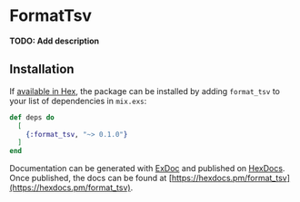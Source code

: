# FormatTsv

**TODO: Add description**

## Installation

If [available in Hex](https://hex.pm/docs/publish), the package can be installed
by adding `format_tsv` to your list of dependencies in `mix.exs`:

```elixir
def deps do
  [
    {:format_tsv, "~> 0.1.0"}
  ]
end
```

Documentation can be generated with [ExDoc](https://github.com/elixir-lang/ex_doc)
and published on [HexDocs](https://hexdocs.pm). Once published, the docs can
be found at [https://hexdocs.pm/format_tsv](https://hexdocs.pm/format_tsv).

